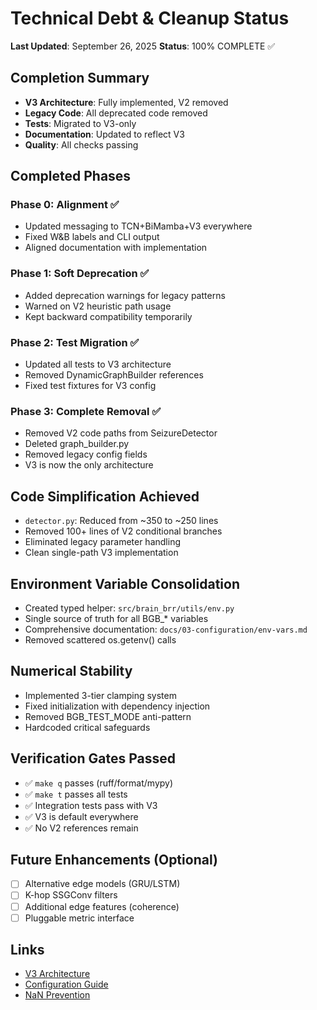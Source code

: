 # Technical Debt & Cleanup Status

**Last Updated**: September 26, 2025
**Status**: 100% COMPLETE ✅

## Completion Summary
- **V3 Architecture**: Fully implemented, V2 removed
- **Legacy Code**: All deprecated code removed
- **Tests**: Migrated to V3-only
- **Documentation**: Updated to reflect V3
- **Quality**: All checks passing

## Completed Phases

### Phase 0: Alignment ✅
- Updated messaging to TCN+BiMamba+V3 everywhere
- Fixed W&B labels and CLI output
- Aligned documentation with implementation

### Phase 1: Soft Deprecation ✅
- Added deprecation warnings for legacy patterns
- Warned on V2 heuristic path usage
- Kept backward compatibility temporarily

### Phase 2: Test Migration ✅
- Updated all tests to V3 architecture
- Removed DynamicGraphBuilder references
- Fixed test fixtures for V3 config

### Phase 3: Complete Removal ✅
- Removed V2 code paths from SeizureDetector
- Deleted graph_builder.py
- Removed legacy config fields
- V3 is now the only architecture

## Code Simplification Achieved
- `detector.py`: Reduced from ~350 to ~250 lines
- Removed 100+ lines of V2 conditional branches
- Eliminated legacy parameter handling
- Clean single-path V3 implementation

## Environment Variable Consolidation
- Created typed helper: `src/brain_brr/utils/env.py`
- Single source of truth for all BGB_* variables
- Comprehensive documentation: `docs/03-configuration/env-vars.md`
- Removed scattered os.getenv() calls

## Numerical Stability
- Implemented 3-tier clamping system
- Fixed initialization with dependency injection
- Removed BGB_TEST_MODE anti-pattern
- Hardcoded critical safeguards

## Verification Gates Passed
- ✅ `make q` passes (ruff/format/mypy)
- ✅ `make t` passes all tests
- ✅ Integration tests pass with V3
- ✅ V3 is default everywhere
- ✅ No V2 references remain

## Future Enhancements (Optional)
- [ ] Alternative edge models (GRU/LSTM)
- [ ] K-hop SSGConv filters
- [ ] Additional edge features (coherence)
- [ ] Pluggable metric interface

## Links
- [V3 Architecture](../04-model/v3-architecture.md)
- [Configuration Guide](../03-configuration/README.md)
- [NaN Prevention](../08-operations/nan-prevention-complete.md)